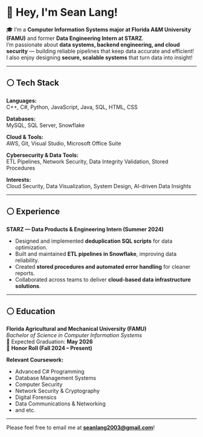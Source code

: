 # 🙂 Hey, I'm Sean Lang! 

🎓 I’m a **Computer Information Systems major at Florida A&M University (FAMU)** and former **Data Engineering Intern at STARZ**.  
 I’m passionate about **data systems, backend engineering, and cloud security** — building reliable pipelines that keep data accurate and efficient!
 I also enjoy designing **secure, scalable systems** that turn data into insight!

---

## ⚪ Tech Stack  

**Languages:**  
C++, C#, Python, JavaScript, Java, SQL, HTML, CSS  

**Databases:**  
MySQL, SQL Server, Snowflake  

**Cloud & Tools:**  
AWS, Git, Visual Studio, Microsoft Office Suite  

**Cybersecurity & Data Tools:**  
ETL Pipelines, Network Security, Data Integrity Validation, Stored Procedures  

**Interests:**  
Cloud Security, Data Visualization, System Design, AI-driven Data Insights  

---

## ⚪ Experience  

**STARZ — Data Products & Engineering Intern (Summer 2024)**  
- Designed and implemented **deduplication SQL scripts** for data optimization.  
- Built and maintained **ETL pipelines in Snowflake**, improving data reliability.  
- Created **stored procedures and automated error handling** for cleaner reports.  
- Collaborated across teams to deliver **cloud-based data infrastructure solutions**.  

---

## ⚪ Education  

**Florida Agricultural and Mechanical University (FAMU)**  
*Bachelor of Science in Computer Information Systems*  
📅 Expected Graduation: **May 2026**  
🏅 **Honor Roll (Fall 2024 – Present)**  

**Relevant Coursework:**  
- Advanced C# Programming  
- Database Management Systems  
- Computer Security  
- Network Security & Cryptography  
- Digital Forensics  
- Data Communications & Networking  
- and etc.

---

Please feel free to email me at **seanlang2003@gmail.com**!
